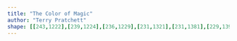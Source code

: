 ```yaml
---
title: "The Color of Magic"
author: "Terry Pratchett"
shape: [[243,1222],[239,1224],[236,1229],[231,1321],[231,1381],[229,1399],[230,1429],[228,1442],[226,1485],[225,1585],[222,1624],[222,1683],[219,1717],[218,1761],[220,1780],[220,1850],[217,1866],[215,1900],[216,1924],[214,1948],[216,1965],[215,1986],[213,1993],[215,2005],[212,2059],[213,2074],[209,2084],[211,2098],[206,2123],[208,2170],[206,2192],[206,2242],[204,2256],[203,2291],[205,2300],[210,2304],[218,2306],[254,2308],[284,2307],[297,2303],[300,2296],[300,2278],[303,2270],[304,2223],[308,2167],[308,2139],[310,2124],[310,2027],[313,1998],[315,1825],[319,1785],[323,1630],[325,1608],[325,1581],[327,1566],[327,1544],[329,1528],[331,1457],[334,1424],[335,1372],[342,1282],[340,1268],[342,1242],[336,1234],[318,1227],[273,1225],[256,1222]]
---
```

